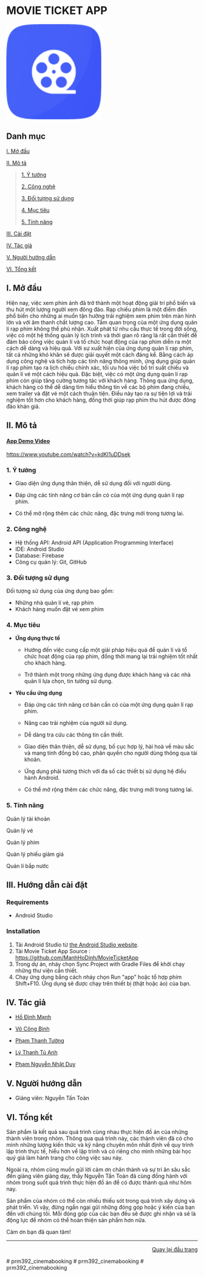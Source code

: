 <div id="top">
</div>
<h1>MOVIE TICKET APP</h1>
<!-- MOVIE TICKET APP -->
<a style="text-decoration: none;" href="#Top">
    <img src="./app/src/main/res/drawable/logo.png" alt="Logo Movie Ticket App" width="250"/>
</a>

## Danh mục

 [I. Mở đầu](#Modau)

 [II. Mô tả](#Mota)

> [1. Ý tưởng](#Ytuong)
>
> [2. Công nghệ](#Congnghe)
>
> [3. Đối tượng sử dụng](#Doituongsudung)
>
> [4. Mục tiêu](#Muctieu)
>
> [5. Tính năng](#Tinhnang)


[III. Cài đặt](#CaiDat)

[IV. Tác giả](#Tacgia)

[V. Người hướng dẫn](#Nguoihuongdan)

[VI. Tổng kết](#Tongket)


<!-- MỞ ĐẦU -->
<div id="Modau"></div>

## I. Mở đầu
Hiện nay, việc xem phim ảnh đã trở thành một hoạt động giải trí phổ biến và thu hút một lượng người xem đông đảo. Rạp chiếu phim là một điểm đến phổ biến cho những ai muốn tận hưởng trải nghiệm xem phim trên màn hình lớn và với âm thanh chất lượng cao.
Tầm quan trọng của một ứng dụng quản lí rạp phim không thể phủ nhận. Xuất phát từ nhu cầu thực tế trong đời sống, việc có một hệ thống quản lý lịch trình và thời gian rõ ràng là rất cần thiết để đảm bảo công việc quản lí và tổ chức hoạt động của rạp phim diễn ra một cách dễ dàng và hiệu quả.
Với sự xuất hiện của ứng dụng quản lí rạp phim, tất cả những khó khăn sẽ được giải quyết một cách đáng kể. Bằng cách áp dụng công nghệ và tích hợp các tính năng thông minh, ứng dụng giúp quản lí rạp phim tạo ra lịch chiếu chính xác, tối ưu hóa việc bố trí suất chiếu và quản lí vé một cách hiệu quả.
Đặc biệt, việc có một ứng dụng quản lí rạp phim còn giúp tăng cường tương tác với khách hàng. Thông qua ứng dụng, khách hàng có thể dễ dàng tìm hiểu thông tin về các bộ phim đang chiếu, xem trailer và đặt vé một cách thuận tiện. Điều này tạo ra sự tiện lợi và trải nghiệm tốt hơn cho khách hàng, đồng thời giúp rạp phim thu hút được đông đảo khán giả. 


<!-- MÔ TẢ -->
<div id="Mota"></div>

## II. Mô tả

<!-- Ý TƯỞNG -->
<a href="https://www.youtube.com/watch?v=kdKI1uDDsek">
   <h4>App Demo Video</h4>
   </a>
<a href="https://www.youtube.com/watch?v=kdKI1uDDsek">
   https://www.youtube.com/watch?v=kdKI1uDDsek
   </a>
<div id="Ytuong"></div>

### 1. Ý tưởng

* Giao diện ứng dụng thân thiện, dễ sử dụng đối với người dùng.

* Đáp ứng các tính năng cơ bản cần có của một ứng dụng quản lí rạp phim.

* Có thể mở rộng thêm các chức năng, đặc trưng mới trong tương lai.


<div id="Congnghe"></div>

### 2. Công nghệ
* Hệ thống API: Android API (Application Programming Interface)
* IDE: Android Studio
* Database: Firebase 
* Công cụ quản lý: Git, GitHub


<div id="Doituongsudung"></div>

### 3. Đối tượng sử dụng
Đối tượng sử dụng của ứng dụng bao gồm:
* Những nhà quản lí vé, rạp phim
* Khách hàng muốn đặt vé xem phim


<div id="Muctieu"></div>

### 4. Mục tiêu

 * <strong>Ứng dụng thực tế</strong>
 
    * Hướng đến việc cung cấp một giải pháp hiệu quả để quản lí và tổ chức hoạt động của rạp phim, đồng thời mang lại trải nghiệm tốt nhất cho khách hàng.
    
    * Trở thành một trong những ứng dụng được khách hàng và các nhà quản lí lựa chọn, tin tưởng sử dụng.


 * <strong>Yêu cầu ứng dụng</strong>
 
    * Đáp ứng các tính năng cơ bản cần có của một ứng dụng quản lí rạp phim.
    
    * Nâng cao trải nghiệm của người sử dụng.
    
    * Dễ dàng tra cứu các thông tin cần thiết.
    
    * Giao diện thân thiện, dễ sử dụng, bố cục hợp lý, hài hoà về màu sắc và mang tính đồng bộ cao, phân quyền cho người dùng thông qua tài khoản.
    
    * Ứng dụng phải tương thích với đa số các thiết bị sử dụng hệ điều hành Android.

    * Có thể mở rộng thêm các chức năng, đặc trưng mới trong tương lai.


<div id="Tinhnang"></div>

### 5. Tính năng

Quản lý tài khoản

Quản lý vé

Quản lý phim

Quản lý phiếu giảm giá

Quản lí bắp nước


<div id="CaiDat"></div>

## III. Hướng dẫn cài đặt
### Requirements

* Android Studio

### Installation

1. Tải Android Studio từ [the Android Studio website](https://developer.android.com/studio).
2. Tải Movie Ticket App Source :  https://github.com/ManhHoDinh/MovieTicketApp
3. Trong dự án, nháy chọn Sync Project with Gradle Files để khởi chạy những thư viện cần thiết.
5. Chạy ứng dụng bằng cách nháy chọn Run "app" hoặc tổ hợp phím Shift+F10. Ứng dụng sẽ được chạy trên thiết bị (thật hoặc ảo) của bạn.

<div id="Tacgia"></div>

## IV. Tác giả

* [Hồ Đình Mạnh](https://github.com/ManhHoDinh)

* [Võ Công Bình](https://github.com/vocongbinh)

* [Phạm Thanh Tường](https://github.com/TuongPhamCT)

* [Lý Thanh Tú Anh](https://github.com/anhtu193)

* [Phạm Nguyễn Nhật Duy](https://github.com/heluDuyne)


<!-- NGƯỜI HƯỚNG DẪN -->
<div id="Nguoihuongdan"></div>

## V. Người hướng dẫn
* Giảng viên: Nguyễn Tấn Toàn



<!-- TỔNG KẾT -->
<div id="Tongket"></div>

## VI. Tổng kết
Sản phẩm là kết quả sau quá trình cùng nhau thực hiện đồ án của những thành viên trong nhóm. Thông qua quá trình này, các thành viên đã có cho mình những lượng kiến thức và kỹ năng chuyên môn nhất định về quy trình lập trình thực tế, hiểu hơn về lập trình và có riêng cho mình những bài học quý giá làm hành trang cho công việc sau này.

Ngoài ra, nhóm cũng muốn gửi lời cảm ơn chân thành và sự tri ân sâu sắc đến giảng viên giảng dạy, thầy Nguyễn Tấn Toàn đã cùng đồng hành với nhóm trong suốt quá trình thực hiện đồ án để có được thành quả như hôm nay.

Sản phẩm của nhóm có thể còn nhiều thiếu sót trong quá trình xây dựng và phát triển. Vì vậy, đừng ngần ngại gửi những đóng góp hoặc ý kiến của bạn đến với chúng tôi. Mỗi đóng góp của các bạn đều sẽ được ghi nhận và sẽ là động lực để nhóm có thể hoàn thiện sản phẩm hơn nữa.

Cảm ơn bạn đã quan tâm!

---

<p align="right"><a href="#Top">Quay lại đầu trang</a></p>
#   p r m 3 9 2 _ c i n e m a b o o k i n g 
 
 #   p r m 3 9 2 _ c i n e m a b o o k i n g 
 
 #   p r m 3 9 2 _ c i n e m a b o o k i n g 
 
 
